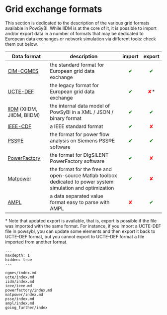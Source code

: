 # Grid exchange formats

This section is dedicated to the description of the various grid formats available in PowSyBl. While IIDM is at the core
of it, it is possible to import and/or export data in a number of formats that may be dedicated to European data
exchanges
or network simulation via different tools: check them out below.

| Data format                                 | description                                                                                                  |                  import                   |                   export                   |
|---------------------------------------------|--------------------------------------------------------------------------------------------------------------|:-----------------------------------------:|:------------------------------------------:|
| [CIM-CGMES](cgmes/index.md)                 | the standard format for European grid data exchange                                                          | <span style="color:green">&#x2714;</span> | <span style="color:green">&#x2714;</span>  |
| [UCTE-DEF](ucte/index.md)                   | the legacy format for European grid data exchange                                                            | <span style="color:green">&#x2714;</span> |  <span style="color:red">&#x2718;</span>*  |
| [IIDM](iidm/index.md) (XIIDM, JIIDM, BIIDM) | the internal data model of PowSyBl in a XML / JSON / binary format                                           | <span style="color:green">&#x2714;</span> | <span style="color:green">&#x2714;</span>  |
| [IEEE-CDF](ieee/ieee.md)                    | a IEEE standard format                                                                                       | <span style="color:green">&#x2714;</span> |  <span style="color:red">&#x2718;</span>   |
| [PSS®E](psse/index.md)                      | the format for power flow analysis on Siemens PSS®E software                                                 | <span style="color:green">&#x2714;</span> | <span style="color:green">&#x2714;</span>  |
| [PowerFactory](powerfactory/index.md)       | the format for DIgSILENT PowerFactory software                                                               | <span style="color:green">&#x2714;</span> |  <span style="color:red">&#x2718;</span>   |
| [Matpower](matpower/index.md)               | the format for the free and open-source Matlab toolbox dedicated to power system simulation and optimization | <span style="color:green">&#x2714;</span> |  <span style="color:red">&#x2718;</span>   |
| [AMPL](ampl/index.md)                       | a data separated value format easy to parse with AMPL                                                        |  <span style="color:red">&#x2718;</span>  | <span style="color:green">&#x2714;</span>  |

\* Note that updated export is available, that is, export is possible if the file was imported with the same format.
For instance, if you import a UCTE-DEF file in powsybl, you can update some elements and then export it back to UCTE-DEF
format, but you cannot export to UCTE-DEF format a file imported from another format.

```{toctree}
---
maxdepth: 1
hidden: true
---

cgmes/index.md
ucte/index.md
iidm/index.md
ieee/ieee.md
powerfactory/index.md
matpower/index.md
psse/index.md
ampl/index.md
going_further/index
```
